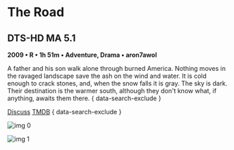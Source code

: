 # The Road

## DTS-HD MA 5.1

**2009 • R • 1h 51m • Adventure, Drama • aron7awol**

A father and his son walk alone through burned America. Nothing moves in the ravaged landscape save the ash on the wind and water. It is cold enough to crack stones, and, when the snow falls it is gray. The sky is dark. Their destination is the warmer south, although they don't know what, if anything, awaits them there.
{ data-search-exclude }

[Discuss](https://www.avsforum.com/threads/bass-eq-for-filtered-movies.2995212/post-56734284)  [TMDB](20766)
{ data-search-exclude }

![img 0](https://fanart.tv/fanart/movies/20766/moviethumb/the-road-5a35ae6f3e638.jpg)

![img 1](https://i.imgur.com/ULfziVY.png)

